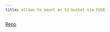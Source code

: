 ```yaml
---
title: allows to mount an S3 bucket via FUSE
---
```


[Repo](https://github.com/s3fs-fuse/s3fs-fuse)
